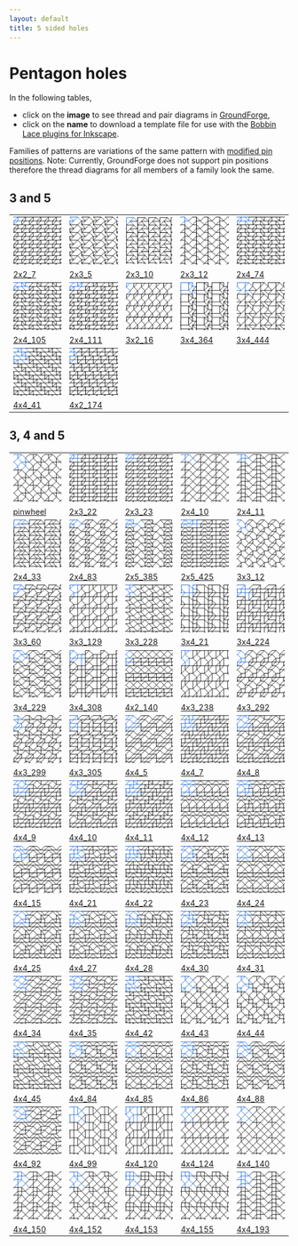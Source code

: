 ```yaml
---
layout: default
title: 5 sided holes
---
```


[TesseLace.com]: https://tesselace.com
[GroundForge]: /GroundForge/tiles.html

Pentagon holes
===================

In the following tables, 
* click on the **image** to see thread and pair diagrams in [GroundForge],
* click on the **name** to download a template file for use with the [Bobbin Lace plugins for Inkscape](https://tesselace.com/tools/inkscape-extension/).

Families of patterns are variations of the same pattern with [modified pin positions](/GroundForge/help/Reshape-Patterns).  Note: Currently, GroundForge does not support pin positions therefore the thread diagrams for all members of a family look the same.


3 and 5
--------

|     |     |     |     |     |
|:---|:---|:---|:---|:---|
[![](tl/3_5/2x2_7.png)][2x2_7] | [![](tl/3_5/2x3_5.png)][2x3_5] | [![](tl/3_5/2x3_10.png)][2x3_10] | [![](tl/3_5/2x3_12.png)][2x3_12] | [![](tl/3_5/2x4_74.png)][2x4_74]
<a href="tl/3_5/2x2_7.txt" download="2x2_7.txt">2x2_7</a> | <a href="tl/3_5/2x3_5.txt" download="2x3_5.txt">2x3_5</a> | <a href="tl/3_5/2x3_10.txt" download="2x3_10.txt">2x3_10</a> | <a href="tl/3_5/2x3_12.txt" download="2x3_12.txt">2x3_12</a> | <a href="tl/3_5/2x4_74.txt" download="2x4_74.txt">2x4_74</a>
[![](tl/3_5/2x4_105.png)][2x4_105] | [![](tl/3_5/2x4_111.png)][2x4_111] | [![](tl/3_5/3x2_16.png)][3x2_16] | [![](tl/3_5/3x4_364.png)][3x4_364] | [![](tl/3_5/3x4_444.png)][3x4_444]
<a href="tl/3_5/2x4_105.txt" download="2x4_105.txt">2x4_105</a> | <a href="tl/3_5/2x4_111.txt" download="2x4_111.txt">2x4_111</a> | <a href="tl/3_5/3x2_16.txt" download="3x2_16.txt">3x2_16</a> | <a href="tl/3_5/3x4_364.txt" download="3x4_364.txt">3x4_364</a> | <a href="tl/3_5/3x4_444.txt" download="3x4_444.txt">3x4_444</a>
[![](tl/3_5/4x4_41.png)][4x4_41] | [![](tl/3_5/4x2_174.png)][4x2_174]
<a href="tl/3_5/4x4_41.txt" download="4x4_41.txt">4x4_41</a> | <a href="tl/3_5/4x2_174.txt" download="4x2_174.txt">4x2_174</a>

3, 4 and 5
----------

|     |     |     |     |     |
|:---|:---|:---|:---|:---|
[![](tl/3_4_5/pinwheel.png)][pinwheel] | [![](tl/3_4_5/2x3_22.png)][2x3_22] | [![](tl/3_4_5/2x3_23.png)][2x3_23] | [![](tl/3_4_5/2x4_10.png)][2x4_10] | [![](tl/3_4_5/2x4_11.png)][2x4_11]
<a href="tl/3_4_5/pinwheel.txt" download="pinwheel.txt">pinwheel</a> | <a href="tl/3_4_5/2x3_22.txt" download="2x3_22.txt">2x3_22</a> | <a href="tl/3_4_5/2x3_23.txt" download="2x3_23.txt">2x3_23</a> | <a href="tl/3_4_5/2x4_10.txt" download="2x4_10.txt">2x4_10</a> | <a href="tl/3_4_5/2x4_11.txt" download="2x4_11.txt">2x4_11</a>
[![](tl/3_4_5/2x4_33.png)][2x4_33] | [![](tl/3_4_5/2x4_83.png)][2x4_83] |  [![](tl/3_4_5/2x5_385.png)][2x5_385] | [![](tl/3_4_5/2x5_425.png)][2x5_425] | [![](tl/3_4_5/3x3_12.png)][3x3_12]
<a href="tl/3_4_5/2x4_33.txt" download="2x4_33.txt">2x4_33</a> | <a href="tl/3_4_5/2x4_83.txt" download="2x4_83.txt">2x4_83</a> | <a href="tl/3_4_5/2x5_385.txt" download="2x5_385.txt">2x5_385</a> | <a href="tl/3_4_5/2x5_425.txt" download="2x5_425.txt">2x5_425</a> | <a href="tl/3_4_5/3x3_12.txt" download="3x3_12.txt">3x3_12</a>
[![](tl/3_4_5/3x3_60.png)][3x3_60] | [![](tl/3_4_5/3x3_129.png)][3x3_129] | [![](tl/3_4_5/3x3_228.png)][3x3_228] | [![](tl/3_4_5/3x4_21.png)][3x4_21] | [![](tl/3_4_5/3x4_224.png)][3x4_224]
<a href="tl/3_4_5/3x3_60.txt" download="3x3_60.txt">3x3_60</a> | <a href="tl/3_4_5/3x3_129.txt" download="3x3_129.txt">3x3_129</a> | <a href="tl/3_4_5/3x3_228.txt" download="3x3_228.txt">3x3_228</a> | <a href="tl/3_4_5/3x4_21.txt" download="3x4_21.txt">3x4_21</a> |<a href="tl/3_4_5/3x4_224.txt" download="3x4_224.txt">3x4_224</a>
[![](tl/3_4_5/3x4_229.png)][3x4_229] | [![](tl/3_4_5/3x4_308.png)][3x4_308] | [![](tl/3_4_5/4x2_140.png)][4x2_140] | [![](tl/3_4_5/4x3_238.png)][4x3_238] | [![](tl/3_4_5/4x3_292.png)][4x3_292]
<a href="tl/3_4_5/3x4_229.txt" download="3x4_229.txt">3x4_229</a> | <a href="tl/3_4_5/3x4_308.txt" download="3x4_308.txt">3x4_308</a> | <a href="tl/3_4_5/4x2_140.txt" download="4x2_140.txt">4x2_140</a> | <a href="tl/3_4_5/4x3_238.txt" download="4x3_238.txt">4x3_238</a> | <a href="tl/3_4_5/4x3_292.txt" download="4x3_292.txt">4x3_292</a>
[![](tl/3_4_5/4x3_299.png)][4x3_299] | [![](tl/3_4_5/4x3_305.png)][4x3_305] | [![](tl/3_4_5/4x4_5.png)][4x4_5] | [![](tl/3_4_5/4x4_7.png)][4x4_7] | [![](tl/3_4_5/4x4_8.png)][4x4_8]
<a href="tl/3_4_5/4x3_299.txt" download="4x3_299.txt">4x3_299</a> | <a href="tl/3_4_5/4x3_305.txt" download="4x3_305.txt">4x3_305</a> | <a href="tl/3_4_5/4x4_5.txt" download="4x4_5.txt">4x4_5</a> | <a href="tl/3_4_5/4x4_7.txt" download="4x4_7.txt">4x4_7</a> | <a href="tl/3_4_5/4x4_8.txt" download="4x4_8.txt">4x4_8</a>
[![](tl/3_4_5/4x4_9.png)][4x4_9] | [![](tl/3_4_5/4x4_10.png)][4x4_10] | [![](tl/3_4_5/4x4_11.png)][4x4_11] | [![](tl/3_4_5/4x4_12.png)][4x4_12] | [![](tl/3_4_5/4x4_13.png)][4x4_13]
<a href="tl/3_4_5/4x4_9.txt" download="4x4_9.txt">4x4_9</a> | <a href="tl/3_4_5/4x4_10.txt" download="4x4_10.txt">4x4_10</a> | <a href="tl/3_4_5/4x4_11.txt" download="4x4_11.txt">4x4_11</a> | <a href="tl/3_4_5/4x4_12.txt" download="4x4_12.txt">4x4_12</a> | <a href="tl/3_4_5/4x4_13.txt" download="4x4_13.txt">4x4_13</a>
[![](tl/3_4_5/4x4_15.png)][4x4_15] | [![](tl/3_4_5/4x4_21.png)][4x4_21] | [![](tl/3_4_5/4x4_22.png)][4x4_22] | [![](tl/3_4_5/4x4_23.png)][4x4_23] | [![](tl/3_4_5/4x4_24.png)][4x4_24]
<a href="tl/3_4_5/4x4_15.txt" download="4x4_15.txt">4x4_15</a> | <a href="tl/3_4_5/4x4_21.txt" download="4x4_21.txt">4x4_21</a> | <a href="tl/3_4_5/4x4_22.txt" download="4x4_22.txt">4x4_22</a> | <a href="tl/3_4_5/4x4_23.txt" download="4x4_23.txt">4x4_23</a> | <a href="tl/3_4_5/4x4_24.txt" download="4x4_24.txt">4x4_24</a>
[![](tl/3_4_5/4x4_25.png)][4x4_25] | [![](tl/3_4_5/4x4_27.png)][4x4_27] | [![](tl/3_4_5/4x4_28.png)][4x4_28] | [![](tl/3_4_5/4x4_30.png)][4x4_30] | [![](tl/3_4_5/4x4_31.png)][4x4_31]
<a href="tl/3_4_5/4x4_25.txt" download="4x4_25.txt">4x4_25</a> | <a href="tl/3_4_5/4x4_27.txt" download="4x4_27.txt">4x4_27</a> | <a href="tl/3_4_5/4x4_28.txt" download="4x4_28.txt">4x4_28</a> | <a href="tl/3_4_5/4x4_30.txt" download="4x4_30.txt">4x4_30</a> | <a href="tl/3_4_5/4x4_31.txt" download="4x4_31.txt">4x4_31</a>
[![](tl/3_4_5/4x4_34.png)][4x4_34] | [![](tl/3_4_5/4x4_35.png)][4x4_35] | [![](tl/3_4_5/4x4_42.png)][4x4_42] | [![](tl/3_4_5/4x4_43.png)][4x4_43] | [![](tl/3_4_5/4x4_44.png)][4x4_44]
<a href="tl/3_4_5/4x4_34.txt" download="4x4_34.txt">4x4_34</a> | <a href="tl/3_4_5/4x4_35.txt" download="4x4_35.txt">4x4_35</a> | <a href="tl/3_4_5/4x4_42.txt" download="4x4_42.txt">4x4_42</a> | <a href="tl/3_4_5/4x4_43.txt" download="4x4_43.txt">4x4_43</a> | <a href="tl/3_4_5/4x4_44.txt" download="4x4_44.txt">4x4_44</a>
[![](tl/3_4_5/4x4_45.png)][4x4_45] | [![](tl/3_4_5/4x4_84.png)][4x4_84] | [![](tl/3_4_5/4x4_85.png)][4x4_85] | [![](tl/3_4_5/4x4_86.png)][4x4_86] | [![](tl/3_4_5/4x4_88.png)][4x4_88]
<a href="tl/3_4_5/4x4_45.txt" download="4x4_45.txt">4x4_45</a> | <a href="tl/3_4_5/4x4_84.txt" download="4x4_84.txt">4x4_84</a> | <a href="tl/3_4_5/4x4_85.txt" download="4x4_85.txt">4x4_85</a> | <a href="tl/3_4_5/4x4_86.txt" download="4x4_86.txt">4x4_86</a> | <a href="tl/3_4_5/4x4_88.txt" download="4x4_88.txt">4x4_88</a>
[![](tl/3_4_5/4x4_92.png)][4x4_92] | [![](tl/3_4_5/4x4_99.png)][4x4_99] | [![](tl/3_4_5/4x4_120.png)][4x4_120] | [![](tl/3_4_5/4x4_124.png)][4x4_124] | [![](tl/3_4_5/4x4_140.png)][4x4_140]
<a href="tl/3_4_5/4x4_92.txt" download="4x4_92.txt">4x4_92</a> | <a href="tl/3_4_5/4x4_99.txt" download="4x4_99.txt">4x4_99</a> | <a href="tl/3_4_5/4x4_120.txt" download="4x4_120.txt">4x4_120</a> | <a href="tl/3_4_5/4x4_124.txt" download="4x4_124.txt">4x4_124</a> | <a href="tl/3_4_5/4x4_140.txt" download="4x4_140.txt">4x4_140</a> 
[![](tl/3_4_5/4x4_150.png)][4x4_150] | [![](tl/3_4_5/4x4_152.png)][4x4_152] | [![](tl/3_4_5/4x4_153.png)][4x4_153] | [![](tl/3_4_5/4x4_155.png)][4x4_155] | [![](tl/3_4_5/4x4_193.png)][4x4_193]
<a href="tl/3_4_5/4x4_150.txt" download="4x4_150.txt">4x4_150</a> | <a href="tl/3_4_5/4x4_152.txt" download="4x4_152.txt">4x4_152</a> | <a href="tl/3_4_5/4x4_153.txt" download="4x4_153.txt">4x4_153</a> | <a href="tl/3_4_5/4x4_155.txt" download="4x4_155.txt">4x4_155</a> | <a href="tl/3_4_5/4x4_193.txt" download="4x4_193.txt">4x4_193</a> |

[2x2_7]: /GroundForge/tiles.html?patchWidth=12&patchHeight=12&tile=43,68&shiftColsSW=0&shiftRowsSW=2&shiftColsSE=2&shiftRowsSE=0&
[2x3_10]: /GroundForge/tiles.html?patchWidth=12&patchHeight=12&tile=4-O,7E-&shiftColsSW=0&shiftRowsSW=2&shiftColsSE=3&shiftRowsSE=0&
[2x3_12]: /GroundForge/tiles.html?patchWidth=12&patchHeight=12&tile=58-,-15&shiftColsSW=0&shiftRowsSW=2&shiftColsSE=3&shiftRowsSE=0&
[2x3_5]: /GroundForge/tiles.html?patchWidth=12&patchHeight=12&tile=4-L,25-&shiftColsSW=0&shiftRowsSW=2&shiftColsSE=3&shiftRowsSE=0&
[2x4_105]: /GroundForge/tiles.html?patchWidth=12&patchHeight=12&tile=4832,6317&shiftColsSW=0&shiftRowsSW=2&shiftColsSE=4&shiftRowsSE=0&
[2x4_111]: /GroundForge/tiles.html?patchWidth=12&patchHeight=12&tile=4863,6348&shiftColsSW=0&shiftRowsSW=2&shiftColsSE=4&shiftRowsSE=0&
[2x4_74]: /GroundForge/tiles.html?patchWidth=12&patchHeight=12&tile=4312,6837&shiftColsSW=0&shiftRowsSW=2&shiftColsSE=4&shiftRowsSE=0&
[3x2_16]: /GroundForge/tiles.html?patchWidth=12&patchHeight=12&tile=68,4-,-5&shiftColsSW=0&shiftRowsSW=3&shiftColsSE=2&shiftRowsSE=0&
[3x4_364]: /GroundForge/tiles.html?patchWidth=12&patchHeight=12&tile=7-J7,8--7,F-B0&shiftColsSW=0&shiftRowsSW=3&shiftColsSE=4&shiftRowsSE=0&
[3x4_444]: /GroundForge/tiles.html?patchWidth=12&patchHeight=12&tile=5-M9,7-4-,-51E&shiftColsSW=0&shiftRowsSW=3&shiftColsSE=4&shiftRowsSE=0&
[4x2_174]: /GroundForge/tiles.html?patchWidth=12&patchHeight=12&tile=43,68,34,86&shiftColsSW=0&shiftRowsSW=4&shiftColsSE=2&shiftRowsSE=0&
[4x4_41]: /GroundForge/tiles.html?patchWidth=12&patchHeight=12&tile=4832,2483,3248,8324&shiftColsSW=0&shiftRowsSW=4&shiftColsSE=4&shiftRowsSE=0&

[2x3_22]: /GroundForge/tiles.html?patchWidth=12&patchHeight=12&tile=431,688&shiftColsSW=0&shiftRowsSW=2&shiftColsSE=3&shiftRowsSE=0&
[2x3_23]: /GroundForge/tiles.html?patchWidth=12&patchHeight=12&tile=463,668&shiftColsSW=0&shiftRowsSW=2&shiftColsSE=3&shiftRowsSE=0&
[2x4_10]: /GroundForge/tiles.html?patchWidth=12&patchHeight=12&tile=586-,-4-5&shiftColsSW=0&shiftRowsSW=2&shiftColsSE=4&shiftRowsSE=0&
[2x4_11]: /GroundForge/tiles.html?patchWidth=12&patchHeight=12&tile=588-,-115&shiftColsSW=0&shiftRowsSW=2&shiftColsSE=4&shiftRowsSE=0&
[2x4_33]: /GroundForge/tiles.html?patchWidth=12&patchHeight=12&tile=4-O9,70E-&shiftColsSW=0&shiftRowsSW=2&shiftColsSE=4&shiftRowsSE=0&
[2x4_83]: /GroundForge/tiles.html?patchWidth=12&patchHeight=12&tile=486-,66-5&shiftColsSW=0&shiftRowsSW=2&shiftColsSE=4&shiftRowsSE=0&
[2x5_385]: /GroundForge/tiles.html?patchWidth=12&patchHeight=12&tile=435-2,5376-&shiftColsSW=0&shiftRowsSW=2&shiftColsSE=5&shiftRowsSE=0&
[2x5_425]: /GroundForge/tiles.html?patchWidth=12&patchHeight=12&tile=43531,63588&shiftColsSW=0&shiftRowsSW=2&shiftColsSE=5&shiftRowsSE=0&
[3x3_12]: /GroundForge/tiles.html?patchWidth=12&patchHeight=12&tile=58-,6-5,-24&shiftColsSW=0&shiftRowsSW=3&shiftColsSE=3&shiftRowsSE=0&
[3x3_129]: /GroundForge/tiles.html?patchWidth=12&patchHeight=12&tile=688,4--,-2B&shiftColsSW=0&shiftRowsSW=3&shiftColsSE=3&shiftRowsSE=0&
[3x3_228]: /GroundForge/tiles.html?patchWidth=12&patchHeight=12&tile=583,24-,-25&shiftColsSW=0&shiftRowsSW=3&shiftColsSE=3&shiftRowsSE=0&
[3x3_60]: /GroundForge/tiles.html?patchWidth=12&patchHeight=12&tile=4-L,763,24-&shiftColsSW=0&shiftRowsSW=3&shiftColsSE=3&shiftRowsSE=0&
[3x4_21]: /GroundForge/tiles.html?patchWidth=12&patchHeight=12&tile=6-M4,8--7,12A1&shiftColsSW=0&shiftRowsSW=3&shiftColsSE=4&shiftRowsSE=0&
[3x4_224]: /GroundForge/tiles.html?patchWidth=12&patchHeight=12&tile=4-M-,301B,8886&shiftColsSW=0&shiftRowsSW=3&shiftColsSE=4&shiftRowsSE=0&
[3x4_229]: /GroundForge/tiles.html?patchWidth=12&patchHeight=12&tile=435-,6-25,86-5&shiftColsSW=0&shiftRowsSW=3&shiftColsSE=4&shiftRowsSE=0&
[3x4_308]: /GroundForge/tiles.html?patchWidth=12&patchHeight=12&tile=46--,4-2A,8688&shiftColsSW=0&shiftRowsSW=3&shiftColsSE=4&shiftRowsSE=0&
[4x2_140]: /GroundForge/tiles.html?patchWidth=12&patchHeight=12&tile=43,5-,35,86&shiftColsSW=0&shiftRowsSW=4&shiftColsSE=2&shiftRowsSE=0&
[4x3_238]: /GroundForge/tiles.html?patchWidth=12&patchHeight=12&tile=68D,-4-,B-2,-5-&shiftColsSW=0&shiftRowsSW=4&shiftColsSE=3&shiftRowsSE=0&
[4x3_292]: /GroundForge/tiles.html?patchWidth=12&patchHeight=12&tile=46-,6-5,-24,688&shiftColsSW=0&shiftRowsSW=4&shiftColsSE=3&shiftRowsSE=0&
[4x3_299]: /GroundForge/tiles.html?patchWidth=12&patchHeight=12&tile=46-,315,-76,668&shiftColsSW=0&shiftRowsSW=4&shiftColsSE=3&shiftRowsSE=0&
[4x3_305]: /GroundForge/tiles.html?patchWidth=12&patchHeight=12&tile=4-M,304,4-L,868&shiftColsSW=0&shiftRowsSW=4&shiftColsSE=3&shiftRowsSE=0&
[4x4_10]: /GroundForge/tiles.html?patchWidth=12&patchHeight=12&tile=4631,6317,6-76,8666&shiftColsSW=0&shiftRowsSW=4&shiftColsSE=4&shiftRowsSE=0&
[4x4_11]: /GroundForge/tiles.html?patchWidth=12&patchHeight=12&tile=4631,6317,3176,8866&shiftColsSW=0&shiftRowsSW=4&shiftColsSE=4&shiftRowsSE=0&
[4x4_12]: /GroundForge/tiles.html?patchWidth=12&patchHeight=12&tile=4343,5353,5-5-,8686&shiftColsSW=0&shiftRowsSW=4&shiftColsSE=4&shiftRowsSE=0&
[4x4_120]: /GroundForge/tiles.html?patchWidth=12&patchHeight=12&tile=68DD,-4--,B-2A,-5--&shiftColsSW=0&shiftRowsSW=4&shiftColsSE=4&shiftRowsSE=0&
[4x4_124]: /GroundForge/tiles.html?patchWidth=12&patchHeight=12&tile=6868,-4-4,5-5-,-5-5&shiftColsSW=0&shiftRowsSW=4&shiftColsSE=4&shiftRowsSE=0&
[4x4_13]: /GroundForge/tiles.html?patchWidth=12&patchHeight=12&tile=4343,5353,5-21,8688&shiftColsSW=0&shiftRowsSW=4&shiftColsSE=4&shiftRowsSE=0&
[4x4_140]: /GroundForge/tiles.html?patchWidth=12&patchHeight=12&tile=586-,-4-5,5-5-,-5-5&shiftColsSW=0&shiftRowsSW=4&shiftColsSE=4&shiftRowsSE=0&
[4x4_15]: /GroundForge/tiles.html?patchWidth=12&patchHeight=12&tile=434-,6325,6-25,8686&shiftColsSW=0&shiftRowsSW=4&shiftColsSE=4&shiftRowsSE=0&
[4x4_150]: /GroundForge/tiles.html?patchWidth=12&patchHeight=12&tile=586-,-115,588-,-4-5&shiftColsSW=0&shiftRowsSW=4&shiftColsSE=4&shiftRowsSE=0&
[4x4_152]: /GroundForge/tiles.html?patchWidth=12&patchHeight=12&tile=586-,-115,5-7-,-5-5&shiftColsSW=0&shiftRowsSW=4&shiftColsSE=4&shiftRowsSE=0&
[4x4_153]: /GroundForge/tiles.html?patchWidth=12&patchHeight=12&tile=586-,1112,788-,-4-5&shiftColsSW=0&shiftRowsSW=4&shiftColsSE=4&shiftRowsSE=0&
[4x4_155]: /GroundForge/tiles.html?patchWidth=12&patchHeight=12&tile=586-,1112,7-7-,-5-5&shiftColsSW=0&shiftRowsSW=4&shiftColsSE=4&shiftRowsSE=0&
[4x4_193]: /GroundForge/tiles.html?patchWidth=12&patchHeight=12&tile=588-,-115,588-,-115&shiftColsSW=0&shiftRowsSW=4&shiftColsSE=4&shiftRowsSE=0&
[4x4_21]: /GroundForge/tiles.html?patchWidth=12&patchHeight=12&tile=4632,5683,214-,8835&shiftColsSW=0&shiftRowsSW=4&shiftColsSE=4&shiftRowsSE=0&
[4x4_22]: /GroundForge/tiles.html?patchWidth=12&patchHeight=12&tile=4632,5683,2111,8837&shiftColsSW=0&shiftRowsSW=4&shiftColsSE=4&shiftRowsSE=0&
[4x4_23]: /GroundForge/tiles.html?patchWidth=12&patchHeight=12&tile=4632,56-2,6-58,8634&shiftColsSW=0&shiftRowsSW=4&shiftColsSE=4&shiftRowsSE=0&
[4x4_24]: /GroundForge/tiles.html?patchWidth=12&patchHeight=12&tile=4632,56-2,5-5-,8635&shiftColsSW=0&shiftRowsSW=4&shiftColsSE=4&shiftRowsSE=0&
[4x4_25]: /GroundForge/tiles.html?patchWidth=12&patchHeight=12&tile=4632,56-2,5-21,8637&shiftColsSW=0&shiftRowsSW=4&shiftColsSE=4&shiftRowsSE=0&
[4x4_27]: /GroundForge/tiles.html?patchWidth=12&patchHeight=12&tile=4632,56-2,215-,8835&shiftColsSW=0&shiftRowsSW=4&shiftColsSE=4&shiftRowsSE=0&
[4x4_28]: /GroundForge/tiles.html?patchWidth=12&patchHeight=12&tile=4632,56-2,2121,8837&shiftColsSW=0&shiftRowsSW=4&shiftColsSE=4&shiftRowsSE=0&
[4x4_30]: /GroundForge/tiles.html?patchWidth=12&patchHeight=12&tile=4632,5312,6-78,8634&shiftColsSW=0&shiftRowsSW=4&shiftColsSE=4&shiftRowsSE=0&
[4x4_31]: /GroundForge/tiles.html?patchWidth=12&patchHeight=12&tile=4632,5312,5-7-,8635&shiftColsSW=0&shiftRowsSW=4&shiftColsSE=4&shiftRowsSE=0&
[4x4_34]: /GroundForge/tiles.html?patchWidth=12&patchHeight=12&tile=5631,66-7,6-56,-566&shiftColsSW=0&shiftRowsSW=4&shiftColsSE=4&shiftRowsSE=0&
[4x4_35]: /GroundForge/tiles.html?patchWidth=12&patchHeight=12&tile=5631,66-7,3156,-766&shiftColsSW=0&shiftRowsSW=4&shiftColsSE=4&shiftRowsSE=0&
[4x4_42]: /GroundForge/tiles.html?patchWidth=12&patchHeight=12&tile=4832,2483,224-,8325&shiftColsSW=0&shiftRowsSW=4&shiftColsSE=4&shiftRowsSE=0&
[4x4_43]: /GroundForge/tiles.html?patchWidth=12&patchHeight=12&tile=486-,-4-5,5-5-,86-5&shiftColsSW=0&shiftRowsSW=4&shiftColsSE=4&shiftRowsSE=0&
[4x4_44]: /GroundForge/tiles.html?patchWidth=12&patchHeight=12&tile=486-,-4-5,5-21,86-7&shiftColsSW=0&shiftRowsSW=4&shiftColsSE=4&shiftRowsSE=0&
[4x4_45]: /GroundForge/tiles.html?patchWidth=12&patchHeight=12&tile=4832,24-2,225-,8325&shiftColsSW=0&shiftRowsSW=4&shiftColsSE=4&shiftRowsSE=0&
[4x4_5]: /GroundForge/tiles.html?patchWidth=12&patchHeight=12&tile=466-,66-5,6-56,8666&shiftColsSW=0&shiftRowsSW=4&shiftColsSE=4&shiftRowsSE=0&
[4x4_7]: /GroundForge/tiles.html?patchWidth=12&patchHeight=12&tile=4631,6688,3146,8866&shiftColsSW=0&shiftRowsSW=4&shiftColsSE=4&shiftRowsSE=0&
[4x4_8]: /GroundForge/tiles.html?patchWidth=12&patchHeight=12&tile=4631,66-7,6-56,8666&shiftColsSW=0&shiftRowsSW=4&shiftColsSE=4&shiftRowsSE=0&
[4x4_84]: /GroundForge/tiles.html?patchWidth=12&patchHeight=12&tile=4353,5353,6-58,86-4&shiftColsSW=0&shiftRowsSW=4&shiftColsSE=4&shiftRowsSE=0&
[4x4_85]: /GroundForge/tiles.html?patchWidth=12&patchHeight=12&tile=4353,5353,5-5-,86-5&shiftColsSW=0&shiftRowsSW=4&shiftColsSE=4&shiftRowsSE=0&
[4x4_86]: /GroundForge/tiles.html?patchWidth=12&patchHeight=12&tile=4353,5353,5-21,86-7&shiftColsSW=0&shiftRowsSW=4&shiftColsSE=4&shiftRowsSE=0&
[4x4_88]: /GroundForge/tiles.html?patchWidth=12&patchHeight=12&tile=435-,6325,6-25,86-5&shiftColsSW=0&shiftRowsSW=4&shiftColsSE=4&shiftRowsSE=0&
[4x4_9]: /GroundForge/tiles.html?patchWidth=12&patchHeight=12&tile=4631,66-7,3156,8866&shiftColsSW=0&shiftRowsSW=4&shiftColsSE=4&shiftRowsSE=0&
[4x4_92]: /GroundForge/tiles.html?patchWidth=12&patchHeight=12&tile=5632,56-2,6-58,-534&shiftColsSW=0&shiftRowsSW=4&shiftColsSE=4&shiftRowsSE=0&
[4x4_99]: /GroundForge/tiles.html?patchWidth=12&patchHeight=12&tile=CD6-,---5,2AB-,---5&shiftColsSW=0&shiftRowsSW=4&shiftColsSE=4&shiftRowsSE=0&
[pinwheel]: /GroundForge/tiles.html?patchWidth=12&patchHeight=12&tile=586-,-4-5,5-21,-5-7&shiftColsSW=0&shiftRowsSW=4&shiftColsSE=4&shiftRowsSE=0&
